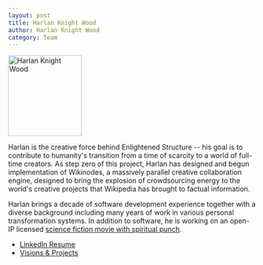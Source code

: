 ```yaml
--- 
layout: post
title: Harlan Knight Wood
author: Harlan Knight Wood
category: Team
---
```


<a href="/Harlan_Knight_Wood">
		<img width="150" height="164" src="/IMG/harlan.jpg" class="thumbnail-post alignleft wp-post-image" alt="Harlan Knight Wood" title="Harlan Knight Wood" />	</a>
		
Harlan is the creative force behind Enlightened Structure -- his goal is to contribute to humanity's transition from a time of scarcity to a world of full-time creators. As step zero of this project, Harlan has designed and begun implementation of Wikinodes, a massively parallel creative collaboration engine, designed to bring the explosion of crowdsourcing energy to the world's creative projects that Wikipedia has brought to factual information.

Harlan brings a decade of software development experience together with a diverse background including many years of work in various personal transformation systems. In addition to software, he is working on an open-IP licensed <a href="http://heartofthesun.net">science fiction movie with spiritual punch</a>.
<ul>
	<li><a href="http://www.linkedin.com/in/harlanwood">LinkedIn Resume</a></li>
	<li><a href="http://www.harlanknight.net">Visions &amp; Projects</a></li>
</ul>
